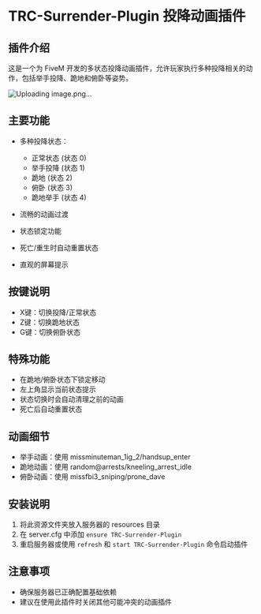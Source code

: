 # TRC-Surrender-Plugin 投降动画插件

## 插件介绍
这是一个为 FiveM 开发的多状态投降动画插件，允许玩家执行多种投降相关的动作，包括举手投降、跪地和俯卧等姿势。

![Uploading image.png…]()


## 主要功能
- 多种投降状态：
  - 正常状态 (状态 0)
  - 举手投降 (状态 1)
  - 跪地 (状态 2)
  - 俯卧 (状态 3)
  - 跪地举手 (状态 4)

- 流畅的动画过渡
- 状态锁定功能
- 死亡/重生时自动重置状态
- 直观的屏幕提示

## 按键说明
- X键：切换投降/正常状态
- Z键：切换跪地状态
- G键：切换俯卧状态

## 特殊功能
- 在跪地/俯卧状态下锁定移动
- 左上角显示当前状态提示
- 状态切换时会自动清理之前的动画
- 死亡后自动重置状态

## 动画细节
- 举手动画：使用 missminuteman_1ig_2/handsup_enter
- 跪地动画：使用 random@arrests/kneeling_arrest_idle
- 俯卧动画：使用 missfbi3_sniping/prone_dave

## 安装说明
1. 将此资源文件夹放入服务器的 resources 目录
2. 在 server.cfg 中添加 `ensure TRC-Surrender-Plugin`
3. 重启服务器或使用 `refresh` 和 `start TRC-Surrender-Plugin` 命令启动插件

## 注意事项
- 确保服务器已正确配置基础依赖
- 建议在使用此插件时关闭其他可能冲突的动画插件 
